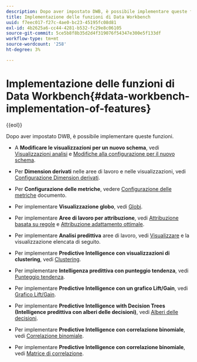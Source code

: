 ```yaml
---
description: Dopo aver impostato DWB, è possibile implementare queste funzioni.
title: Implementazione delle funzioni di Data Workbench
uuid: f7eec017-f27c-4ae0-bc23-45195fc08d81
exl-id: 4b2625a6-cc44-4281-b532-fc29e8c06105
source-git-commit: 5ce5b8f8b35d2d4f319076f54347e300e5f133df
workflow-type: tm+mt
source-wordcount: '258'
ht-degree: 3%

---
```


# Implementazione delle funzioni di Data Workbench{#data-workbench-implementation-of-features}

{{eol}}

Dopo aver impostato DWB, è possibile implementare queste funzioni.

* A **Modificare le visualizzazioni per un nuovo schema**, vedi [Visualizzazioni analisi](https://experienceleague.adobe.com/docs/data-workbench/using/client/analysis-visualizations/c-analysis-vis.html) e [Modifiche alla configurazione per il nuovo schema](../../../home/dwb-implement-overview/dwb-implement-deliver/dwb-implement-config-new-schema.md#concept-9aced98e988b48ebbf9e6607c182d0de).

* Per **Dimension derivati** nelle aree di lavoro e nelle visualizzazioni, vedi [Configurazione Dimension derivati](../../../home/dwb-implement-overview/dwb-implement-deliver/dwb-implement-derived-dims.md#concept-19a5c554ac3e4bc9b86b9aaca5f8cad6).

* Per **Configurazione delle metriche**, vedere [Configurazione delle metriche](../../../home/dwb-implement-overview/dwb-implement-configure/dwb-implement-metric-setup.md#concept-f568a931db5b4b62b7b1e7827c7f7bf6) documento.

* Per implementare **Visualizzazione globo**, vedi [Globi](https://experienceleague.adobe.com/docs/data-workbench/using/client/analysis-visualizations/globes/c-globes.html).

* Per implementare **Aree di lavoro per attribuzione**, vedi [Attribuzione basata su regole](https://experienceleague.adobe.com/docs/data-workbench/using/client/attribution-reports/c-rules-attrib.html?lang=en) e [Attribuzione adattamento ottimale](https://experienceleague.adobe.com/docs/data-workbench/using/client/attribution-reports/c-attrib-algorithmic.html?lang=en).

* Per implementare **Analisi predittiva** aree di lavoro, vedi [Visualizzare](https://experienceleague.adobe.com/docs/data-workbench/using/client/visualizations/c-vis.html) e la visualizzazione elencata di seguito.

* Per implementare **Predictive Intelligence con visualizzazioni di clustering**, vedi [Clustering](https://experienceleague.adobe.com/docs/data-workbench/using/client/analysis-visualizations/visitor-cluster/c-visitor-cluster.html?lang=en).

* Per implementare **Intelligenza predittiva con punteggio tendenza**, vedi [Punteggio tendenza](https://experienceleague.adobe.com/docs/data-workbench/using/client/analysis-visualizations/visitor-propensity/c-visitor-propensity.html).

* Per implementare **Predictive Intelligence con un grafico Lift/Gain**, vedi [Grafico Lift/Gain](https://experienceleague.adobe.com/docs/data-workbench/using/client/analysis-visualizations/visitor-propensity/c-propensity-gain-lift-chart.html).

* Per implementare **Predictive Intelligence with Decision Trees (Intelligence predittiva con alberi delle decisioni)**, vedi [Alberi delle decisioni](https://experienceleague.adobe.com/docs/data-workbench/using/client/analysis-visualizations/decision-trees/c-decision-trees.html).

* Per implementare **Predictive Intelligence con correlazione binomiale**, vedi [Correlazione binomiale](https://experienceleague.adobe.com/docs/data-workbench/using/client/analysis-visualizations/correlation-analysis/c-correlation-analysis.html).

* Per implementare **Predictive Intelligence con correlazione binomiale**, vedi [Matrice di correlazione](https://experienceleague.adobe.com/docs/data-workbench/using/client/analysis-visualizations/correlation-analysis/c-correlation-analysis.html).

